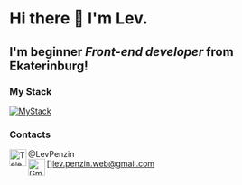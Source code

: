 # Hi there 👋 I'm Lev.
## I'm beginner *Front-end developer* from Ekaterinburg!

### My Stack 
[![MyStack](https://skills.thijs.gg/icons?i=js,ts,react,redux,html,css)](https://skills.thijs.gg)

### Contacts
[<img align="left" alt="Telegram" width="30px" src="https://cdn.jsdelivr.net/npm/simple-icons@v3/icons/telegram.svg" />][Telegram]@LevPenzin
<br>
[<img align="left" alt="Gmail" width="30px" src="https://cdn.jsdelivr.net/npm/simple-icons@v3/icons/gmail.svg" />]lev.penzin.web@gmail.com

[Telegram]: https://t.me/LevPenzin
